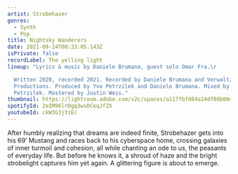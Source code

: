 ```yaml
---
artist: Strobehazer
genres:
  - Synth
  - Pop
title: Nightsky Wanderers
date: 2021-09-24T00:33:05.143Z
isPrivate: false
recordLabel: The yelling light
lineup: "Lyrics & music by Daniele Brumana, guest solo Omar Fra.\r

  Written 2020, recorded 2021. Recorded by Daniele Brumana and Verwaltzen
  Productions. Produced by Yvo Petrzilek and Daniele Brumana. Mixed by Yvo
  Petrzilek. Mastered by Justin Weis."
thumbnail: https://lightroom.adobe.com/v2c/spaces/a117fbfd04a24df08b00dc7343422215/assets/2268d4c364beccfa44936b31e806b6a7/revisions/527a73b5846044ea9dc61f4ab26c144a/renditions/2f3f23a1f7589488f591c38783d4c279
spotifyId: 2eIM96lrDgq3wsDCeqJfZX
youtubeId: ckW3G3jYzEc
---
```

After humbly realizing that dreams are indeed finite, Strobehazer gets into his 69’ Mustang and races back to his cyberspace home, crossing galaxies of inner turmoil and cohesion, all while chanting an ode to us, the peasants of everyday life. But before he knows it, a shroud of haze and the bright strobelight captures him yet again. A glittering figure is about to emerge.
